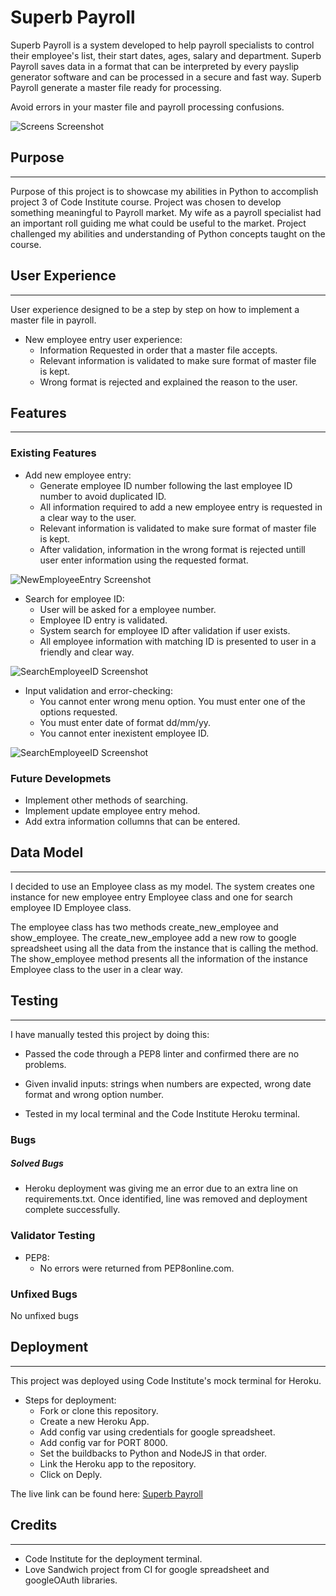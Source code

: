 # Superb Payroll

Superb Payroll is a system developed to help payroll specialists to control their employee's list, their start dates, ages, salary and department.
Superb Payroll saves data in a format that can be interpreted by every payslip generator software and can be processed in a secure and fast way. Superb Payroll generate a master file ready for processing.

Avoid errors in your master file and payroll processing confusions.

![Screens Screenshot](assets/images/screens-screenshot.png)

## Purpose 
------

Purpose of this project is to showcase my abilities in Python to accomplish project 3 of Code Institute course. 
Project was chosen to develop something meaningful to Payroll market. My wife as a payroll specialist had an important roll guiding me what could be useful to the market.
Project challenged my abilities and understanding of Python concepts taught on the course.

## User Experience
------

User experience designed to be a step by step on how to implement a master file in payroll.

- New employee entry user experience:
    - Information Requested in order that a master file accepts.
    - Relevant information is validated to make sure format of master file is kept.
    - Wrong format is rejected and explained the reason to the user.

## Features
------

### Existing Features

- Add new employee entry:
    - Generate employee ID number following the last employee ID number to avoid duplicated ID.
    - All information required to add a new employee entry is requested in a clear way to the user.
    - Relevant information is validated to make sure format of master file is kept.
    - After validation, information in the wrong format is rejected untill user enter information using the requested format.

![NewEmployeeEntry Screenshot](assets/images/header-screenshot.png)

- Search for employee ID:
    - User will be asked for a employee number.
    - Employee ID entry is validated.
    - System search for employee ID after validation if user exists.
    - All employee information with matching ID is presented to user in a friendly and clear way.

![SearchEmployeeID Screenshot](assets/images/gameoptions-screenshot.png)

- Input validation and error-checking:
    - You cannot enter wrong menu option. You must enter one of the options requested.
    - You must enter date of format dd/mm/yy.
    - You cannot enter inexistent employee ID.

![SearchEmployeeID Screenshot](assets/images/gameoptions-screenshot.png)

### Future Developmets

- Implement other methods of searching. 
- Implement update employee entry mehod.
- Add extra information collumns that can be entered.


## Data Model
------

I decided to use an Employee class as my model. The system creates one instance for new employee entry Employee class and one for search employee ID Employee class.

The employee class has two methods create_new_employee and show_employee.
The create_new_employee add a new row to google spreadsheet using all the data from the instance that is calling the method.
The show_employee method presents all the information of the instance Employee class to the user in a clear way.

## Testing
------

I have manually tested this project by doing this:

- Passed the code through a PEP8 linter and confirmed there are no problems.

- Given invalid inputs: strings when numbers are expected, wrong date format and wrong option number.

- Tested in my local terminal and the Code Institute Heroku terminal.

### Bugs

##### Solved Bugs

- Heroku deployment was giving me an error due to an extra line on requirements.txt. Once identified, line was removed and deployment complete successfully.

### Validator Testing

- PEP8: 
    - No errors were returned from PEP8online.com.

### Unfixed Bugs
No unfixed bugs

## Deployment
------

This project was deployed using Code Institute's mock terminal for Heroku.

- Steps for deployment:
    - Fork or clone this repository.
    - Create a new Heroku App.
    - Add config var using credentials for google spreadsheet.
    - Add config var for PORT 8000.
    - Set the buildbacks to Python and NodeJS in that order.
    - Link the Heroku app to the repository.
    - Click on Deply.

The live link can be found here: <a href="https://superb-payroll.herokuapp.com/" target="_blank">Superb Payroll</a>

## Credits
------
- Code Institute for the deployment terminal.
- Love Sandwich project from CI for google spreadsheet and googleOAuth libraries.